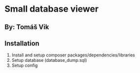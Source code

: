 # Small database viewer
## By: Tomáš Vik

## Installation
1. Install and setup composer packages/dependencies/libraries
2. Setup database (database_dump.sql)
3. Setup config
